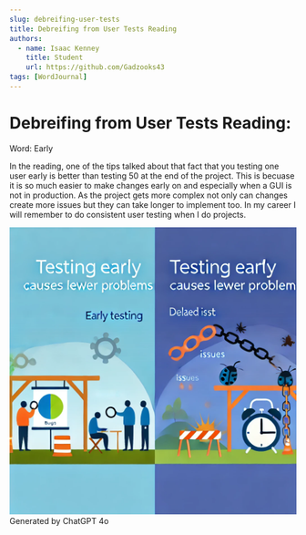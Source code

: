 ```yaml
---
slug: debreifing-user-tests
title: Debreifing from User Tests Reading
authors:
  - name: Isaac Kenney
    title: Student
    url: https://github.com/Gadzooks43
tags: [WordJournal]
---
```

# Debreifing from User Tests Reading:

Word: Early

In the reading, one of the tips talked about that fact that you testing one user early is better than testing 50 at the end of the project. This is becuase it is so much easier to make changes early on and especially when a GUI is not in production. As the project gets more complex not only can changes create more issues but they can take longer to implement too. In my career I will remember to do consistent user testing when I do projects.

![photo](content/blog/debreifing-user-test.png)
Generated by ChatGPT 4o
